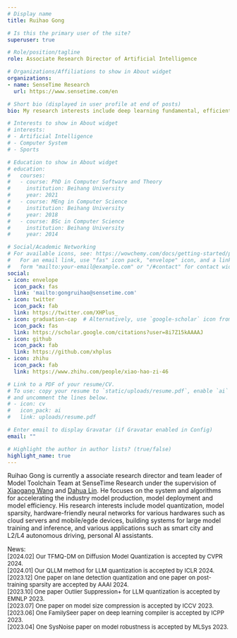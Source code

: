 ```yaml
---
# Display name
title: Ruihao Gong

# Is this the primary user of the site?
superuser: true

# Role/position/tagline
role: Associate Research Director of Artificial Intelligence

# Organizations/Affiliations to show in About widget
organizations:
- name: SenseTime Research
  url: https://www.sensetime.com/en

# Short bio (displayed in user profile at end of posts)
bio: My research interests include deep learning fundamental, efficient AI, and their relevant applications such as autonomous driving and AIoT.

# Interests to show in About widget
# interests:
# - Artificial Intelligence
# - Computer System
# - Sports

# Education to show in About widget
# education:
#   courses:
#   - course: PhD in Computer Software and Theory
#     institution: Beihang University
#     year: 2021
#   - course: MEng in Computer Science
#     institution: Beihang University
#     year: 2018
#   - course: BSc in Computer Science
#     institution: Beihang University
#     year: 2014

# Social/Academic Networking
# For available icons, see: https://wowchemy.com/docs/getting-started/page-builder/#icons
#   For an email link, use "fas" icon pack, "envelope" icon, and a link in the
#   form "mailto:your-email@example.com" or "/#contact" for contact widget.
social:
- icon: envelope
  icon_pack: fas
  link: 'mailto:gongruihao@sensetime.com'
- icon: twitter
  icon_pack: fab
  link: https://twitter.com/XHPlus_
- icon: graduation-cap  # Alternatively, use `google-scholar` icon from `ai` icon pack
  icon_pack: fas
  link: https://scholar.google.com/citations?user=8i7Z15kAAAAJ
- icon: github
  icon_pack: fab
  link: https://github.com/xhplus
- icon: zhihu
  icon_pack: fab
  link: https://www.zhihu.com/people/xiao-hao-zi-46

# Link to a PDF of your resume/CV.
# To use: copy your resume to `static/uploads/resume.pdf`, enable `ai` icons in `params.toml`, 
# and uncomment the lines below.
# - icon: cv
#   icon_pack: ai
#   link: uploads/resume.pdf

# Enter email to display Gravatar (if Gravatar enabled in Config)
email: ""

# Highlight the author in author lists? (true/false)
highlight_name: true
---
```


Ruihao Gong is currently a associate research director and team leader of Model Toolchain Team at SenseTime Research under the supervision of [Xiaogang Wang](http://www.ee.cuhk.edu.hk/~xgwang/) and [Dahua Lin](http://dahua.site/). He focuses on the system and algorithms for accelerating the industry model production, model deployment and model efficiency. His research interests include model quantization, model sparsity, hardware-friendly neural networks for various hardwares such as cloud servers and mobile/egde devices, building systems for large model training and inference, and various applications such as smart city and L2/L4 autonomous driving, personal AI assistants.


News:  
 <font size="2">[2024.02] Our TFMQ-DM on Diffusion Model Quantization is accepted by CVPR 2024.  
[2024.01] Our QLLM method for LLM quantization is accepted by ICLR 2024.  
[2023.12] One paper on lane detection quantization and one paper on post-training sparsity are accepted by AAAI 2024.  
[2023.10] One paper Outlier Suppression+ for LLM quantization is accepted by EMNLP 2023.  
[2023.07] One paper on model size compression is accepted by ICCV 2023.  
[2023.06] One FamilySeer paper on deep learning compiler is accepted by ICPP 2023.  
[2023.04] One SysNoise paper on model robustness is accepted by MLSys 2023.
</font>


<!-- {{< icon name="download" pack="fas" >}} Download my {{< staticref "uploads/demo_resume.pdf" "newtab" >}}resumé{{< /staticref >}}. -->
